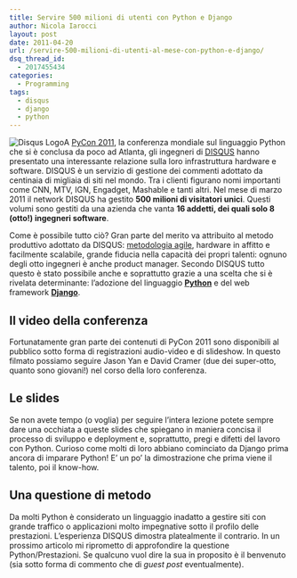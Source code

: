 ```yaml
---
title: Servire 500 milioni di utenti con Python e Django
author: Nicola Iarocci
layout: post
date: 2011-04-20
url: /servire-500-milioni-di-utenti-al-mese-con-python-e-django/
dsq_thread_id:
  - 2017455434
categories:
  - Programming
tags:
  - disqus
  - django
  - python
---
```

<img class="size-full wp-image-2171 alignleft" title="Disqus Logo" src="http://i0.wp.com/nicolaiarocci.com/wp-content/uploads/disqus-logo.png?fit=96%2C21" alt="Disqus Logo" srcset="http://i0.wp.com/nicolaiarocci.com/wp-content/uploads/disqus-logo.png?w=96 96w, http://i0.wp.com/nicolaiarocci.com/wp-content/uploads/disqus-logo.png?resize=90%2C21 90w" sizes="(max-width: 96px) 100vw, 96px" data-recalc-dims="1" />A <a href="http://us.pycon.org/2011/home/" target="_blank">PyCon 2011</a>, la conferenza mondiale sul linguaggio Python che si è conclusa da poco ad Atlanta, gli ingegneri di <a href="http://disqus.com/" target="_blank">DISQUS</a> hanno presentato una interessante relazione sulla loro infrastruttura hardware e software. DISQUS è un servizio di gestione dei commenti adottato da centinaia di migliaia di siti nel mondo. Tra i clienti figurano nomi importanti come CNN, MTV, IGN, Engadget, Mashable e tanti altri. Nel mese di marzo 2011 il network DISQUS ha gestito **500 milioni di visitatori unici**. Questi volumi sono gestiti da una azienda che vanta **16 addetti, dei quali solo 8 (otto!) ingegneri software**. 

Come è possibile tutto ciò? Gran parte del merito va attribuito al metodo produttivo adottato da DISQUS: <a href="http://it.wikipedia.org/wiki/Metodologia_agile" target="_blank">metodologia agile</a>, hardware in affitto e facilmente scalabile, grande fiducia nella capacità dei propri talenti: ognuno degli otto ingegneri è anche product manager. Secondo DISQUS tutto questo è stato possibile anche e soprattutto grazie a una scelta che si è rivelata determinante: l&#8217;adozione del linguaggio <a href="http://www.python.it/" target="_blank"><strong>Python</strong></a> e del web framework <a style="font-weight: bold;" href="http://www.djangoproject.com/" target="_blank">Django</a>.<!--more-->

## Il video della conferenza

Fortunatamente gran parte dei contenuti di PyCon 2011 sono disponibili al pubblico sotto forma di registrazioni audio-video e di slideshow. In questo filmato possiamo seguire Jason Yan e David Cramer (due dei super-otto, quanto sono giovani!) nel corso della loro conferenza.

<div style="text-align: center; margin-bottom:20px">
</div>

## Le slides

Se non avete tempo (o voglia) per seguire l&#8217;intera lezione potete sempre dare una occhiata a queste slides che spiegano in maniera concisa il processo di sviluppo e deployment e, soprattutto, pregi e difetti del lavoro con Python. Curioso come molti di loro abbiano cominciato da Django prima ancora di imparare Python! E&#8217; un po&#8217; la dimostrazione che prima viene il talento, poi il know-how.

<div style="text-align:center; margin-bottom:20px">
</div>

## Una questione di metodo

Da molti Python è considerato un linguaggio inadatto a gestire siti con grande traffico o applicazioni molto impegnative sotto il profilo delle prestazioni. L&#8217;esperienza DISQUS dimostra platealmente il contrario. In un prossimo articolo mi riprometto di approfondire la questione Python/Prestazioni. Se qualcuno vuol dire la sua in proposito è il benvenuto (sia sotto forma di commento che di _guest post_ eventualmente).
